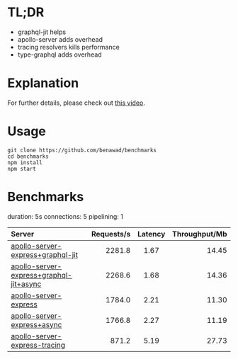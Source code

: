 # TL;DR

- graphql-jit helps
- apollo-server adds overhead
- tracing resolvers kills performance
- type-graphql adds overhead

# Explanation

For further details, please check out [this video](https://www.youtube.com/watch?v=JbV7MCeEPb8).

# Usage

```
git clone https://github.com/benawad/benchmarks
cd benchmarks
npm install
npm start
```

# Benchmarks
duration: 5s
connections: 5
pipelining: 1

| Server                                                                                                                                                          | Requests/s | Latency | Throughput/Mb |
| :--                                                                                                                                                             | --:        | :-:     | --:           |
| [apollo-server-express+graphql-jit](https://github.com/benawad/node-graphql-benchmarks/tree/master/benchmarks/apollo-server-express+graphql-jit.js)             | 2281.8     | 1.67    | 14.45         |
| [apollo-server-express+graphql-jit+async](https://github.com/benawad/node-graphql-benchmarks/tree/master/benchmarks/apollo-server-express+graphql-jit+async.js) | 2268.6     | 1.68    | 14.36         |
| [apollo-server-express](https://github.com/benawad/node-graphql-benchmarks/tree/master/benchmarks/apollo-server-express.js)                                     | 1784.0     | 2.21    | 11.30         |
| [apollo-server-express+async](https://github.com/benawad/node-graphql-benchmarks/tree/master/benchmarks/apollo-server-express+async.js)                         | 1766.8     | 2.27    | 11.19         |
| [apollo-server-express-tracing](https://github.com/benawad/node-graphql-benchmarks/tree/master/benchmarks/apollo-server-express-tracing.js)                     | 871.2      | 5.19    | 27.73         |
